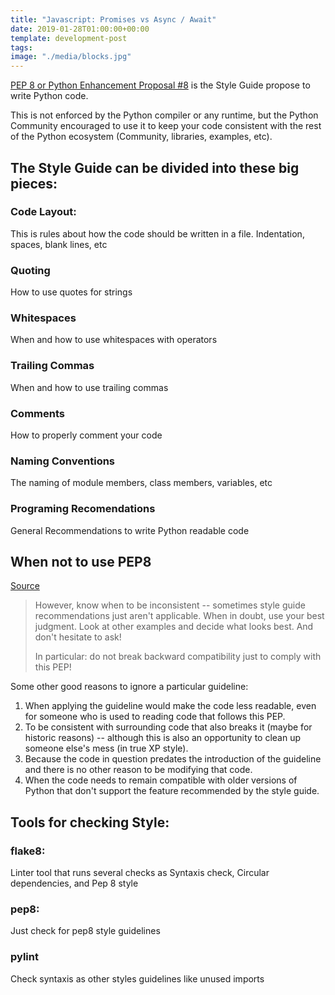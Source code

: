 ```yaml
---
title: "Javascript: Promises vs Async / Await"
date: 2019-01-28T01:00:00+00:00
template: development-post
tags: 
image: "./media/blocks.jpg"
---
```


[PEP 8 or Python Enhancement Proposal #8](https://www.python.org/dev/peps/pep-0008/) is the Style Guide propose to write Python code.

This is not enforced by the Python compiler or any runtime, but the Python Community encouraged to use it to keep your code consistent with the rest of the Python ecosystem (Community, libraries, examples, etc).

## The Style Guide can be divided into these big pieces:

### Code Layout:

This is rules about how the code should be written in a file. Indentation, spaces, blank lines, etc

### Quoting

How to use quotes for strings

### Whitespaces

When and how to use whitespaces with operators

### Trailing Commas

When and how to use trailing commas

### Comments

How to properly comment your code

### Naming Conventions

The naming of module members, class members, variables, etc

### Programing Recomendations

General Recommendations to write Python readable code



## When not to use PEP8

[Source](https://www.python.org/dev/peps/pep-0008/#a-foolish-consistency-is-the-hobgoblin-of-little-minds)

> However, know when to be inconsistent -- sometimes style guide recommendations just aren't applicable. When in doubt, use your best judgment. Look at other examples and decide what looks best. And don't hesitate to ask!
>
>In particular: do not break backward compatibility just to comply with this PEP!

Some other good reasons to ignore a particular guideline:

1. When applying the guideline would make the code less readable, even for someone who is used to reading code that follows this PEP.
2. To be consistent with surrounding code that also breaks it (maybe for historic reasons) -- although this is also an opportunity to clean up someone else's mess (in true XP style).
3. Because the code in question predates the introduction of the guideline and there is no other reason to be modifying that code.
4. When the code needs to remain compatible with older versions of Python that don't support the feature recommended by the style guide.


## Tools for checking Style:


### flake8:

Linter tool that runs several checks as Syntaxis check, Circular dependencies, and Pep 8 style

### pep8:

Just check for pep8 style guidelines

### pylint

Check syntaxis as other styles guidelines like unused imports
